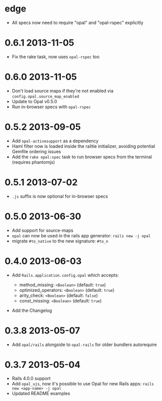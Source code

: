 # edge

* All specs now need to require "opal" and "opal-rspec" explicitly


# 0.6.1 2013-11-05

* Fix the rake task, now uses `opal-rspec` too


# 0.6.0 2013-11-05

* Don't load source maps if they're not enabled via `config.opal.source_map_enabled`
* Update to Opal v0.5.0
* Run in-browser specs with `opal-rspec`


# 0.5.2 2013-09-05

* Add `opal-activesupport` as a dependency
* Haml filter now is loaded inside the railtie initializer, avoiding potential Gemfile ordering issues
* Add the `rake opal:spec` task to run browser specs from the terminal (requires phantomjs)


# 0.5.1 2013-07-02

* `.js` suffix is now optional for in-browser specs


# 0.5.0 2013-06-30

* Add support for source-maps
* `opal` can now be used in the rails app generator: `rails new -j opal`
* migrate `#to_native` to the new signature: `#to_n`


# 0.4.0 2013-06-03

* Add `Rails.application.config.opal` which accepts:
    - method_missing: `<Boolean>` (default: `true`)
    - optimized_operators: `<Boolean>` (default: `true`)
    - arity_check: `<Boolean>` (default: `false`)
    - const_missing: `<Boolean>` (default: `true`)

* Add the Changelog


# 0.3.8 2013-05-07

* Add `opal/rails` alongside to `opal-rails` for older bundlers autorequire


# 0.3.7 2013-05-04

* Rails 4.0.0 support
* Add `opal_ujs`, now it's possible to use Opal for new Rails apps: `rails new <app-name> -j opal`
* Updated README examples

